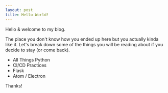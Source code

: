 ```yaml
---
layout: post
title: Hello World!
---
```


Hello & welcome to my blog.

The place you don't know how you ended up here but you actually kinda like it.
Let's break down some of the things you will be reading about if you decide to stay (or come back).

* All Things Python
* CI/CD Practices
* Flask
* Atom / Electron

Thanks!
